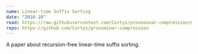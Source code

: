 ```yaml
---
name: Linear-time Suffix Sorting
date: "2016-10"
read: https://raw.githubusercontent.com/Cortys/proseminar-compression/master/paper/build/paper.pdf
repo: https://github.com/Cortys/proseminar-compression
---
```

A paper about recursion-free linear-time suffix sorting.
